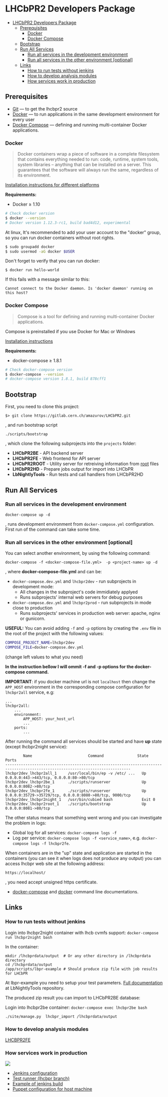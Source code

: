 # LHCbPR2 Developers Package

<!-- TOC -->

- [LHCbPR2 Developers Package](#lhcbpr2-developers-package)
    - [Prerequisites](#prerequisites)
        - [Docker](#docker)
        - [Docker Compose](#docker-compose)
    - [Bootstrap](#bootstrap)
    - [Run All Services](#run-all-services)
        - [Run all services in the development environment](#run-all-services-in-the-development-environment)
        - [Run all services in the other environment [optional]](#run-all-services-in-the-other-environment-optional)
    - [Links](#links)
        - [How to run tests without jenkins](#how-to-run-tests-without-jenkins)
        - [How to develop analysis modules](#how-to-develop-analysis-modules)
        - [How services work in production](#how-services-work-in-production)

<!-- /TOC -->

## Prerequisites

* [Git](https://git-scm.com/book/en/v2/Getting-Started-Installing-Git) — to get the lhcbpr2 source
* [Docker](#docker) — to run applications in the same development environment for every user
* [Docker Compose](#docker-compose) — defining and running multi-container Docker applications.


### Docker

> Docker containers wrap a piece of software in a complete filesystem that
> contains everything needed to run: code, runtime, system tools, system
> libraries – anything that can be installed on a server.
> This guarantees that the software will always run the same,
> regardless of its environment.

[Installation instructions for different platforms](https://docker.github.io/engine/installation/)

**Requirements:**
* Docker ≥ 1.10

```sh
# Check docker version
$ docker --version
# Docker version 1.12.3-rc1, build bad4d12, experimental 
```

At linux, It's recommended to add your  user account to the "docker" group, so you can run
docker containers without root rights.

```sh
$ sudo groupadd docker
$ sudo usermod -aG docker $USER
```

Don't forget to verify that you can run docker:
```
$ docker run hello-world
```
If this fails with a message similar to this:
```
Cannot connect to the Docker daemon. Is 'docker daemon' running on this host?
```

### Docker Compose

> Compose is a tool for defining and running multi-container Docker applications.

Compose is preinstalled if you use Docker for Mac or Windows

[Installation instructions](https://docs.docker.com/compose/install/)

**Requirements:**
* docker-compose ≥ 1.8.1


```sh
# Check docker-compose version
$ docker-compose --version
# docker-compose version 1.8.1, build 878cff1
```

## Bootstrap

First, you need to clone this project:

`$> git clone https://gitlab.cern.ch/amazurov/LHCbPR2.git`

, and run bootstrap script

`./scripts/bootstrap`

, which clone the following subprojects into the `projects` folder:

*  **LHCbPR2BE** - API backend server
*  **LHCbPR2FE** - Web frontend for API server
*  **LHCbPR2ROOT** - Utility server for retreiving information from [root](root.cern.ch) files
*  **LHCbPR2HD** - Prepare jobs output for import into LHCbPR
*  **LbNightlyTools** - Run tests and call handlers from LHCbPR2HD


## Run All Services

### Run all services in the development environment

`docker-compose up -d` 

, runs development environment from `docker-compose.yml` configuration. First run of the command
can take some time.

### Run all services in the other environment [optional]
You can select another environment, by using the following command:

`docker-compose -f <docker-compose-file.yml>  -p <project-name> up -d`

, where **docker-compose-file.yml** and <project-name> can be:

* `docker-compose.dev.yml` and `lhcbpr2dev` - run subprojects in development mode:
    - All changes in the subproject's code immidiately applyed
    - Runs subprojects' internal web servers for debug purposes
* `docker-compose.dev.yml` and `lhcbpr2prod` - run subprojects in mode close to production
    - Runs subprojects' services in production web server: apache, nginx or gunicorn.

**USEFUL:** You can avoid adding `-f` and `-p` options by creating the `.env` file in the root of the project with the following values:
```sh
COMPOSE_PROJECT_NAME=lhcbpr2dev
COMPOSE_FILE=docker-compose.dev.yml
```
(change left values to what you need)

**In the instruction bellow I will ommit -f and -p options for the docker-compose command.**

**IMPORTANT**: if you docker machine url is not `localhost` then change the `APP_HOST` environment in the corresponding compose configuration for `lhcbpr2all` service, e.g:
```
...
lhcbpr2all:
    ...
    environment:
        APP_HOST: your_host_url
        ...
    ports:
        ...
```

After running the command all services should be started and have  **up** state (except lhcbpr2night service):

```
        Name                         Command               State                             Ports
------------------------------------------------------------------------------------------------------------------------------
lhcbpr2dev_lhcbpr2all_1     /usr/local/bin/ep -v /etc/ ...   Up       0.0.0.0:443->443/tcp, 0.0.0.0:80->80/tcp
lhcbpr2dev_lhcbpr2be_1      ./scripts/runserver              Up       0.0.0.0:8082->80/tcp
lhcbpr2dev_lhcbpr2fe_1      ./scripts/runserver              Up       0.0.0.0:35729->35729/tcp, 0.0.0.0:8080->80/tcp, 9000/tcp
lhcbpr2dev_lhcbpr2night_1   /usr/bin/cubied bash             Exit 0
lhcbpr2dev_lhcbpr2root_1    ./scripts/bootstrap              Up       0.0.0.0:8081->80/tcp
```

The other status means that something went wrong and you can investigate the problem in logs:
* Global log for all services: `docker-compose logs -f`
* Log per service: `docker-compose logs -f <service_name>`, e.g.  `docker-compose logs -f lhcbpr2fe`.

When containers are in the "up" state and application are started in the containers (you can see it when logs does not produce
any output) you can access lhcbpr web site at the following address:

`https://localhost/`

, you need accept unsigned https certificate.


* [docker-compose](https://docs.docker.com/compose/) and [docker](https://docs.docker.com/engine/reference/commandline/cli/) command line documentations.

## Links

### How to run tests without jenkins

Login into lhcbpr2night container with lhcb cvmfs support:
`docker-compose run lhcbpr2night bash`

In the container:
```
mkdir /lhcbprdata/output  # Or any other directory in /lhcbprdata directory
cd /lhcbprdata/output
/app/scripts/lbpr-example # Should produce zip file with job results for LHCbPR
```

At lbpr-example you need to setup your test parameters. [Full documentation](https://gitlab.cern.ch/lhcb-core/LbNightlyTools/blob/lhcbpr2/LHCbPR2.md) at LbNightlyTools repository.

The produced zip result you can import to LHCbPR2BE database:

Login into lhcbpr2be container: `docker-compose exec lhcbpr2be bash`
```
./site/manage.py  lhcbpr_import /lhcbprdata/output
```


### How to develop analysis modules

[LHCBPR2FE](https://gitlab.cern.ch/lhcb-core/LHCbPR2FE)


### How services work in production


![](media/jenkins.png)

* [Jenkins configuration](https://gitlab.cern.ch/lhcb-core/LHCbNightlyConf/blob/master/test_schedule2.xml)
* [Test runner (lhcbpr branch)](https://gitlab.cern.ch/lhcb-core/LbNightlyTools/blob/master/jenkins/testrunners/lhcbpr2.sh)
* [Example of jenkins build](https://lhcb-jenkins.cern.ch/jenkins/job/periodic-slot-tests-poll2/lastBuild/console)
* [Puppet configuration for host machine](https://gitlab.cern.ch/ai/it-puppet-hostgroup-volhcb/blob/qa/code/manifests/lhcbpr.pp)



